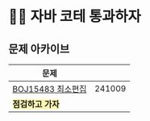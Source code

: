 # 🧑‍💻 자바 코테 통과하자

## 문제 아카이브
| 문제                                                          |      |
|-------------------------------------------------------------|--------| 
| [BOJ15483 최소편집](src/main/java/algo/boj/BOJ15483.java)       | 241009 |
| <span style="background-color: #fff5b1;">**점검하고 가자**</span> |        |
